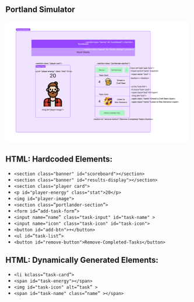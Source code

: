 ## Portland Simulator

![](<./plan/Wireframe_(Updated).png>)

## HTML: Hardcoded Elements:

-   `<section class="banner" id="scoreboard"></section>`
-   `<section class="banner" id="results-display"></section>`
-   `<section class="player card">`
-   `<p id="player-energy" class="stat">20</p>`
-   `<img id="player-image">`
-   `<section class=”portlander-section”>`
-   `<form id=”add-task-form”>`
-   `<input name=”name” class="task-input" id="task-name" >`
-   `<input name="icon" class="task-icon" id="task-icon">`
-   `<button id="add-btn">+</button>`
-   `<ul id=”task-list”>`
-   `<button id="remove-button">Remove-Completed-Tasks</button>`

## HTML: Dynamically Generated Elements:

-   `<li kclass=”task-card”>`
-   `<span id="task-energy"></span>`
-   `<img id="task-icon" alt=”task” >`
-   `<span id="task-name" class=”name” ></span>`
